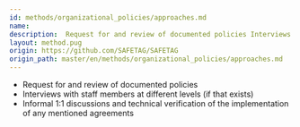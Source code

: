 ```yaml
---
id: methods/organizational_policies/approaches.md
name: 
description:  Request for and review of documented policies Interviews with staff members at different levels (if that exists) Informal 1:1 discussions and technical verification of the implementation of any mentioned...
layout: method.pug
origin: https://github.com/SAFETAG/SAFETAG
origin_path: master/en/methods/organizational_policies/approaches.md
---
```


* Request for and review of documented policies
* Interviews with staff members at different levels (if that exists)
* Informal 1:1 discussions and technical verification of the implementation of any mentioned agreements


